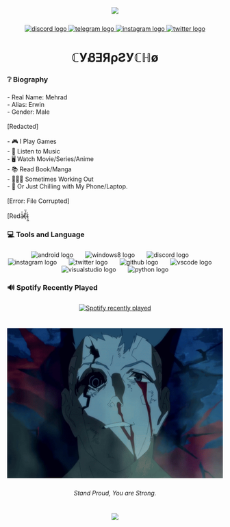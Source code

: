 <div align="center">
  <img height="400" src="https://github.com/Mehradhp/Mehradhp/blob/main/Gifs/I%20WIN!.gif"  />
</div>

###

<div align="center">
  <a href="discord://-/users/321248884636647424" target="_blank">
    <img src="https://raw.githubusercontent.com/maurodesouza/profile-readme-generator/master/src/assets/icons/social/discord/default.svg" width="60" height="40" alt="discord logo"  />
  </a>
  <a href="https://t.me/Mehradhp" target="_blank">
    <img src="https://raw.githubusercontent.com/maurodesouza/profile-readme-generator/master/src/assets/icons/social/telegram/default.svg" width="60" height="40" alt="telegram logo"  />
  </a>
  <a href="https://www.instagram.com/m3hr4dhp/" target="_blank">
    <img src="https://raw.githubusercontent.com/maurodesouza/profile-readme-generator/master/src/assets/icons/social/instagram/default.svg" width="60" height="40" alt="instagram logo"  />
  </a>
  <a href="https://x.com/Mehr4dhp" target="_blank">
    <img src="https://raw.githubusercontent.com/maurodesouza/profile-readme-generator/master/src/assets/icons/social/twitter/default.svg" width="60" height="40" alt="twitter logo"  />
  </a>
</div>

###

<h1 align="center">ℂУᏰƎЯρƧУℂℍø</h1>

###

<h3 align="left">❔ Biography</h3>

###

<p align="left">- Real Name: Mehrad<br>- Alias: Erwin<br>- Gender: Male<br><br>[Redacted]<br><br>- 🎮 I Play Games<br>- 🎵 Listen to Music<br>- 🖥️ Watch Movie/Series/Anime<br>- 📚 Read Book/Manga<br>- 🏃🏻‍♂️ Sometimes Working Out<br>- 📱 Or Just Chilling with My Phone/Laptop.<br><br>[Error: File Corrupted]<br><br>[Redă̶̸ͦc̷̹͋́̃t̴͕͖̀</p>

###

<h3 align="left">💻 Tools and Language</h3>

###

<div align="center">
  <img src="https://cdn.simpleicons.org/android/3DDC84" height="40" alt="android logo"  />
  <img width="20" />
  <img src="https://cdn.jsdelivr.net/gh/devicons/devicon/icons/windows8/windows8-original.svg" height="40" alt="windows8 logo"  />
  <img width="20" />
  <img src="https://cdn.simpleicons.org/discord/5865F2" height="40" alt="discord logo"  />
  <img width="20" />
  <img src="https://cdn.simpleicons.org/instagram/E4405F" height="40" alt="instagram logo"  />
  <img width="20" />
  <img src="https://cdn.jsdelivr.net/gh/devicons/devicon/icons/twitter/twitter-original.svg" height="40" alt="twitter logo"  />
  <img width="20" />
  <img src="https://cdn.simpleicons.org/github/181717" height="40" alt="github logo"  />
  <img width="20" />
  <img src="https://cdn.jsdelivr.net/gh/devicons/devicon/icons/vscode/vscode-original.svg" height="40" alt="vscode logo"  />
  <img width="20" />
  <img src="https://cdn.jsdelivr.net/gh/devicons/devicon/icons/visualstudio/visualstudio-plain.svg" height="40" alt="visualstudio logo"  />
  <img width="20" />
  <img src="https://cdn.jsdelivr.net/gh/devicons/devicon/icons/python/python-original.svg" height="40" alt="python logo"  />
</div>

###

<h3 align="left">🔊 Spotify Recently Played</h3>

###

<div align="center">
  <a href="https://open.spotify.com/user/hut84uv36avbfdu8k6fua0q4b">
    <img src="https://spotify-recently-played-readme.vercel.app/api?user=hut84uv36avbfdu8k6fua0q4b&count=5&unique=false" alt="Spotify recently played"  />
  </a>
</div>

###

<h1 align="left"></h1>

###

<div align="center">
  <img height="350" src="https://github.com/Mehradhp/Mehradhp/blob/main/Gifs/David.gif"  />
</div>

###

<h6 align="center">Stand Proud, You are Strong.</h6>

###

<h1 align="left"></h1>

###

<div align="center">
  <img src="https://visitor-badge.laobi.icu/badge?page_id=Mehradhp.Mehradhp&left_color=black&right_color=crimson&left_text=%F0%9F%91%81%EF%B8%8F%20Profile%20Views%E2%80%8E%20%E2%80%8E%20"  />
</div>

###
